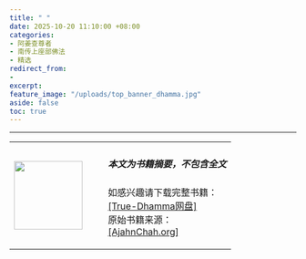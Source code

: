 ```yaml
---
title: " "
date: 2025-10-20 11:10:00 +08:00
categories:
- 阿姜查尊者
- 南传上座部佛法
- 精选
redirect_from:
- 
excerpt: 
feature_image: "/uploads/top_banner_dhamma.jpg"
aside: false
toc: true
---
```


---

<table><tbody><tr><td><img alt="" width="120" src="/uploads/cover-teachings-of-ajahn-chah.jpg" /></td><td>&nbsp; &nbsp; </td><td><h5>本文为书籍摘要，不包含全文</h5><p>如感兴趣请下载完整书籍：<br /><a href="https://download.true-dhamma.com/%E5%8D%97%E4%BC%A0%E4%B8%8A%E5%BA%A7%E9%83%A8%E4%BD%9B%E6%B3%95/%E6%B3%B0%E5%9B%BD%E4%BD%9B%E6%B3%95%E4%B9%A6%E7%B1%8D/the_teachings_of_ajahn_chah_web.pdf" target="_blank" rel="noopener">[True-Dhamma网盘]</a><br />原始书籍来源：<br /><a href="https://www.ajahnchah.org/pdf/the_teachings_of_ajahn_chah_web.pdf" target="_blank" rel="noopener">[AjahnChah.org]</a></p></td></tr></tbody></table>